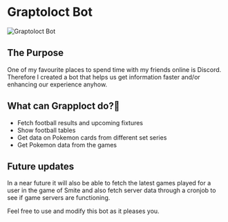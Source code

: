# Graptoloct Bot

![Graptoloct Bot](https://assets.pokemon.com/assets/cms2/img/pokedex/full/853.png)

## **The Purpose**

One of my favourite places to spend time with my friends online is Discord.\
Therefore I created a bot that helps us get information faster and/or enhancing our experience anyhow.

## **What can** **Grapploct** **do?**🐙

- Fetch football results and upcoming fixtures
- Show football tables
- Get data on Pokemon cards from different set series
- Get Pokemon data from the games

## **Future updates**

In a near future it will also be able to fetch the latest games played for a user in the game of Smite and also fetch server data through a cronjob to see if game servers are functioning.

Feel free to use and modify this bot as it pleases you.
